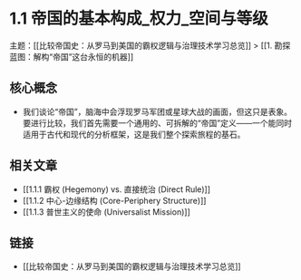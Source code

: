 # 1.1 帝国的基本构成_权力_空间与等级

主题：[[比较帝国史：从罗马到美国的霸权逻辑与治理技术学习总览]] > [[1. 勘探蓝图：解构“帝国”这台永恒的机器]]

## 核心概念

- 我们谈论“帝国”，脑海中会浮现罗马军团或星球大战的画面，但这只是表象。要进行比较，我们首先需要一个通用的、可拆解的“帝国”定义——一个能同时适用于古代和现代的分析框架，这是我们整个探索旅程的基石。

## 相关文章

- [[1.1.1 霸权 (Hegemony) vs. 直接统治 (Direct Rule)]]
- [[1.1.2 中心-边缘结构 (Core-Periphery Structure)]]
- [[1.1.3 普世主义的使命 (Universalist Mission)]]

## 链接

- [[比较帝国史：从罗马到美国的霸权逻辑与治理技术学习总览]]
